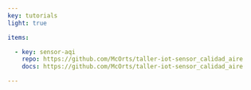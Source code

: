 ```yaml
---
key: tutorials
light: true

items:

  - key: sensor-aqi
    repo: https://github.com/McOrts/taller-iot-sensor_calidad_aire
    docs: https://github.com/McOrts/taller-iot-sensor_calidad_aire

---
```

